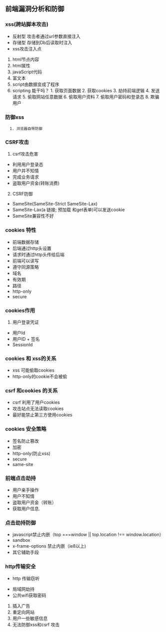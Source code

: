 ## 前端漏洞分析和防御
### xss(跨站脚本攻击) 
  - 反射型
  攻击者通过url参数直接注入
  - 存储型
  存储到Db后读取时注入
  - xss攻击注入点
   1. html节点内容
   2. html属性
   3. javaScript代码
   4. 富文本 
  1. script由数据变成了程序
  2. scripting 能干吗？
    1. 获取页面数据
    2. 获取cookies
    3. 劫持前端逻辑
    4. 发送请求
    5. 偷取网站任意数据
    6. 偷取用户资料
    7. 偷取用户密码和登录态
    8. 欺骗用户
   ### 防御xss
      1. 浏览器自带防御 
### CSRF攻击
1. csrf攻击危害
 - 利用用户登录态
 - 用户并不知情
 - 完成业务请求
 - 盗取用户资金(转账消费)
2. CSRF防御 
 - SameSite(SameSite-Strict SameSite-Lax)
 - SameSite-Lax(a 链接; 预加载 和get表单)可以发送cookie
 - SameSite兼容性不好 
### cookies 特性
 - 前端数据存储
 - 后端通过http头设置
 - 请求时通过http头传给后端
 - 前端可以读写
 - 遵守同源策略
 - 域名
 - 有效期
 - 路径
 - http-only
 - secure
### cookies作用 
 1. 用户登录凭证
   - 用户Id
   - 用户ID + 签名
   - SessionId
### cookies 和 xss的关系
  - xss 可能偷取cookies
  - http-only的cookie不会被偷
### csrf 和cookies 的关系
- csrf 利用了用户cookies
- 攻击站点无法读取cookies
- 最好能禁止第三方使用cookies
### cookies 安全策略
- 签名防止篡改
- 加密
- http-only(防止xss)
- secure
- same-site
### 前端点击劫持
 - 用户亲手操作
 - 用户不知情
 - 盗取用户资金（转账）
 - 获取用户信息.
### 点击劫持防御 
 - javascript禁止内嵌（top ===window || top.location !== window.location）
 - sandbox
 - x-frame-options 禁止内嵌（ie8以上)
 - 其它辅助手段
### http传输安全
 - http 传输窃听
  * 局域网劫持
  * 公共wifi获取密码
   1. 插入广告
   2. 重定向网站
   3. 用户一些敏感信息 
   4. 无法防御xss和csrf 攻击